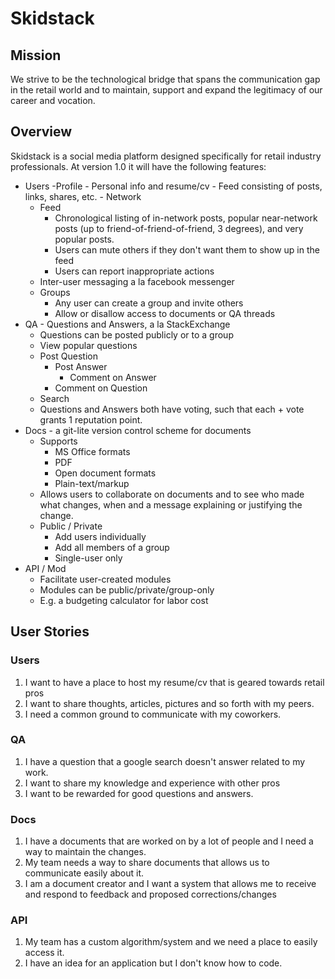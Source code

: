 # Skidstack

## Mission

We strive to be the technological bridge that spans the communication gap in the retail world and to maintain, support and expand the legitimacy of our career and vocation.

## Overview

Skidstack is a social media platform designed specifically for retail industry professionals. At version 1.0 it will have the following features:
* Users
    -Profile
        - Personal info and resume/cv
        - Feed consisting of posts, links, shares, etc.
        - Network
    - Feed
        - Chronological listing of in-network posts, popular near-network posts (up to friend-of-friend-of-friend, 3 degrees), and very popular posts.
        - Users can mute others if they don't want them to show up in the feed
        - Users can report inappropriate actions
    - Inter-user messaging a la facebook messenger
    - Groups
        - Any user can create a group and invite others
        - Allow or disallow access to documents or QA threads
* QA - Questions and Answers, a la StackExchange
    - Questions can be posted publicly or to a group
    - View popular questions
    - Post Question
        - Post Answer
            - Comment on Answer
        - Comment on Question
    - Search
    - Questions and Answers both have voting, such that each + vote grants 1 reputation point.
* Docs - a git-lite version control scheme for documents
    - Supports
        - MS Office formats
        - PDF
        - Open document formats
        - Plain-text/markup
    - Allows users to collaborate on documents and to see who made what changes, when and a message explaining or justifying the change.
    - Public / Private
        - Add users individually
        - Add all members of a group
        - Single-user only
* API / Mod
    - Facilitate user-created modules
    - Modules can be public/private/group-only
    - E.g. a budgeting calculator for labor cost

## User Stories

### Users

1. I want to have a place to host my resume/cv that is geared towards retail pros
2. I want to share thoughts, articles, pictures and so forth with my peers.
3. I need a common ground to communicate with my coworkers.

### QA

1. I have a question that a google search doesn't answer related to my work.
2. I want to share my knowledge and experience with other pros
3. I want to be rewarded for good questions and answers.

### Docs

1. I have a documents that are worked on by a lot of people and I need a way to maintain the changes.
2. My team needs a way to share documents that allows us to communicate easily about it.
3. I am a document creator and I want a system that allows me to receive and respond to feedback and proposed corrections/changes

### API

1. My team has a custom algorithm/system and we need a place to easily access it.
2. I have an idea for an application but I don't know how to code.